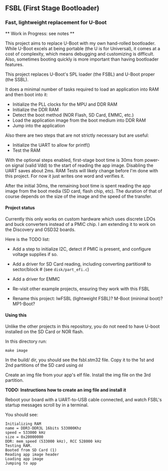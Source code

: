 ## FSBL (First Stage Bootloader)
### Fast, lightweight replacement for U-Boot

** Work in Progress: see notes **

This project aims to replace U-Boot with my own hand-rolled bootloader.
While U-Boot excels at being portable (the U is for Universal), it comes at a cost of complexity,
which means debugging and customizing is difficult. Also, sometimes booting quickly is more important than having bootloader features.

This project replaces U-Boot's SPL loader (the FSBL) and U-Boot proper (the SSBL). 

It does a minimal number of tasks required to load an application into RAM and then boot into it:

  - Initialize the PLL clocks for the MPU and DDR RAM
  - Initialize the DDR RAM
  - Detect the boot method (NOR Flash, SD Card, EMMC, etc.)
  - Load the application image from the boot medium into DDR RAM
  - Jump into the application 

Also there are two steps that are not strictly necessary but are useful:

  - Initialize the UART to allow for printf()
  - Test the RAM

With the optional steps enabled, first-stage boot time is 30ms from power-on 
signal (valid Vdd) to the start of reading the app image.
Disabling the UART saves about 2ms. RAM Tests will likely change before I'm
done with this project. For now it just writes one word and verifies it.

After the initial 30ms, the remaining boot time is spent reading the app image from the boot media
(SD card, flash chip, etc). The duration of that of course depends on the
size of the image and the speed of the transfer.


#### Project status

Currently this only works on custom hardware which uses discrete LDOs and buck
converters instead of a PMIC chip. I am extending it to work on the Discovery
and OSD32 boards.

Here is the TODO list:

  * Add a step to initialize I2C, detect if PMIC is present, and configure voltage supplies if so.

  * Add a driver for SD Card reading, including converting partition# to sector/block # (see `disk/part_efi.c`)

  * Add a driver for EMMC 

  * Re-visit other example projects, ensuring they work with this FSBL

  * Rename this project: lwFSBL (lightweight FSBL)? M-Boot (minimal boot)? MP1-Boot?


#### Using this

Unlike the other projects in this repository, you do not need to have U-boot installed on the SD Card or NOR flash.

In this directory run:

```
make image
```

In the build/ dir, you should see the fsbl.stm32 file. Copy it to the 1st and 2nd partitions of the SD card using `dd`

Create an img file from your app's elf file. Install the img file on the 3rd partition.

**TODO: Instructions how to create an img file and install it**

Reboot your board with a UART-to-USB cable connected, and watch FSBL's startup messages scroll by in a terminal.

You should see:

```
Initializing RAM
name = DDR3-DDR3L 16bits 533000Khz
speed = 533000 kHz
size = 0x20000000
DDR: mem_speed (533000 kHz), RCC 528000 kHz
Testing RAM.
Booted from SD Card (1)
Reading app image header
Loading app image
Jumping to app
```



